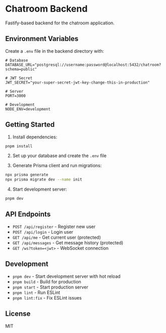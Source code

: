 # Chatroom Backend

Fastify-based backend for the chatroom application.

## Environment Variables

Create a `.env` file in the backend directory with:

```env
# Database
DATABASE_URL="postgresql://username:password@localhost:5432/chatroom?schema=public"

# JWT Secret
JWT_SECRET="your-super-secret-jwt-key-change-this-in-production"

# Server
PORT=3000

# Development
NODE_ENV=development
```

## Getting Started

1. Install dependencies:

```bash
pnpm install
```

2. Set up your database and create the `.env` file

3. Generate Prisma client and run migrations:

```bash
npx prisma generate
npx prisma migrate dev --name init
```

4. Start development server:

```bash
pnpm dev
```

## API Endpoints

- `POST /api/register` - Register new user
- `POST /api/login` - Login user
- `GET /api/me` - Get current user (protected)
- `GET /api/messages` - Get message history (protected)
- `GET /ws?token=<jwt>` - WebSocket connection

## Development

- `pnpm dev` - Start development server with hot reload
- `pnpm build` - Build for production
- `pnpm start` - Start production server
- `pnpm lint` - Run ESLint
- `pnpm lint:fix` - Fix ESLint issues

## License

MIT
